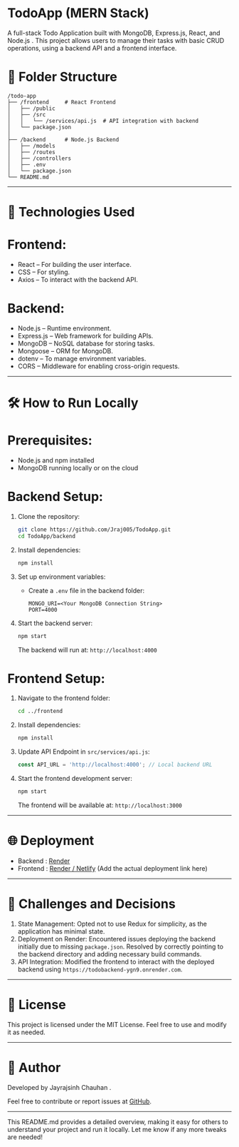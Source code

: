 
# TodoApp (MERN Stack)

A full-stack  Todo Application  built with  MongoDB, Express.js, React, and Node.js . This project allows users to manage their tasks with basic CRUD operations, using a backend API and a frontend interface.

 # 📂 Folder Structure
```
/todo-app
├── /frontend     # React Frontend
│   ├── /public
│   ├── /src
│   │   └── /services/api.js  # API integration with backend
│   └── package.json
│
├── /backend      # Node.js Backend
│   ├── /models
│   ├── /routes
│   ├── /controllers
│   ├── .env
│   └── package.json
└── README.md
```

---

 # 🚀 Technologies Used
# Frontend:
-  React  – For building the user interface.
-  CSS  – For styling.
-  Axios  – To interact with the backend API.

# Backend:
-  Node.js  – Runtime environment.
-  Express.js  – Web framework for building APIs.
-  MongoDB  – NoSQL database for storing tasks.
-  Mongoose  – ORM for MongoDB.
-  dotenv  – To manage environment variables.
-  CORS  – Middleware for enabling cross-origin requests.

---

 # 🛠 How to Run Locally

# Prerequisites:
-  Node.js  and  npm  installed
-  MongoDB  running locally or on the cloud

# Backend Setup:
1. Clone the repository:
   ```bash
   git clone https://github.com/Jraj005/TodoApp.git
   cd TodoApp/backend
   ```

2. Install dependencies:
   ```bash
   npm install
   ```

3. Set up environment variables:
   - Create a `.env` file in the backend folder:
     ```
     MONGO_URI=<Your MongoDB Connection String>
     PORT=4000
     ```
   
4. Start the backend server:
   ```bash
   npm start
   ```
   The backend will run at: `http://localhost:4000`

# Frontend Setup:
1. Navigate to the frontend folder:
   ```bash
   cd ../frontend
   ```

2. Install dependencies:
   ```bash
   npm install
   ```

3. Update  API Endpoint  in `src/services/api.js`:
   ```javascript
   const API_URL = 'http://localhost:4000'; // Local backend URL
   ```

4. Start the frontend development server:
   ```bash
   npm start
   ```
   The frontend will be available at: `http://localhost:3000`

---

 # 🌐 Deployment
-  Backend : [Render](https://todobackend-ygn9.onrender.com)
-  Frontend : [Render / Netlify](#) (Add the actual deployment link here)

---

 # 🛑 Challenges and Decisions
1.  State Management:  Opted not to use Redux for simplicity, as the application has minimal state.
2.  Deployment on Render:  Encountered issues deploying the backend initially due to missing `package.json`. Resolved by correctly pointing to the backend directory and adding necessary build commands.
3.  API Integration:  Modified the frontend to interact with the deployed backend using `https://todobackend-ygn9.onrender.com`.

---

 # 📜 License
This project is licensed under the MIT License. Feel free to use and modify it as needed.

---

 # 📝 Author
Developed by  Jayrajsinh Chauhan . 

Feel free to contribute or report issues at [GitHub](https://github.com/Jraj005/TodoApp).

---

This  README.md  provides a detailed overview, making it easy for others to understand your project and run it locally. Let me know if any more tweaks are needed!
